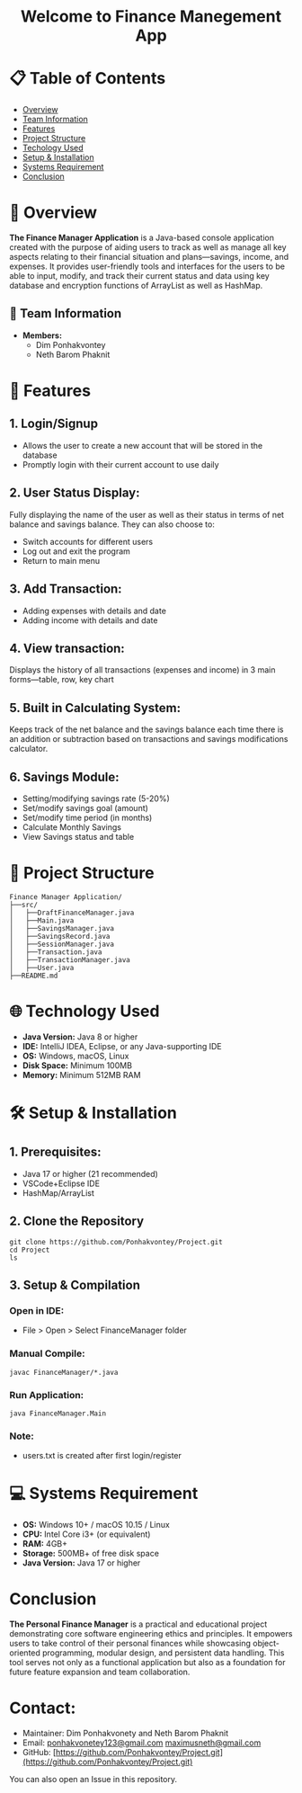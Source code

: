 # <p align="center">**Welcome to Finance Manegement App**</p>

# 📋 Table of Contents
- [Overview](#overview)
- [Team Information](#Team-Information)
- [Features](#features)
- [Project Structure](#project-structure)
- [Techology Used](#technology-used)
- [Setup & Installation](#setup-&-installation)
- [Systems Requirement](#systems-requirement)
- [Conclusion](#Conclusion )
# 📌 Overview
**The Finance Manager Application** is a Java-based console application created with the purpose of aiding users to track as well as manage all key aspects relating to their financial situation and plans—savings, income, and expenses. It provides user-friendly tools and interfaces for the users to be able to input, modify, and track their current status and data using key database and encryption functions of ArrayList as well as HashMap.
## 👥 Team Information
- **Members:**
  - Dim Ponhakvontey
  - Neth Barom Phaknit
# 🚀 Features
## 1. Login/Signup 
- Allows the user to create a new account that will be stored in the database 
- Promptly login with their current account to use daily
## 2. User Status Display: 
Fully displaying the name of the user as well as their status in terms of net balance and savings balance. They can also choose to:
- Switch accounts for different users
- Log out and exit the program
- Return to main menu
## 3. Add Transaction:
- Adding expenses with details and date
- Adding income with details and date 
## 4. View transaction:
Displays the history of all transactions (expenses and income) in 3 main forms—table, row, key chart
## 5. Built in Calculating System: 
Keeps track of the net balance and the savings balance each time there is an addition or subtraction based on transactions and savings modifications calculator.
## 6. Savings Module:
- Setting/modifying savings rate (5-20%)
- Set/modify savings goal (amount)
- Set/modify time period (in months)
- Calculate Monthly Savings
- View Savings status and table

# 📂 Project Structure
```
Finance Manager Application/
├──src/
│   ├──DraftFinanceManager.java
│   ├──Main.java
│   ├──SavingsManager.java
│   ├──SavingsRecord.java
│   ├──SessionManager.java
│   ├──Transaction.java
│   ├──TransactionManager.java
│   ├──User.java
├──README.md
```
# 🌐 Technology Used
- **Java Version:** Java 8 or higher
- **IDE:** IntelliJ IDEA, Eclipse, or any Java-supporting IDE
- **OS:** Windows, macOS, Linux
- **Disk Space:** Minimum 100MB
- **Memory:** Minimum 512MB RAM
# 🛠️ Setup & Installation
## 1. Prerequisites:
- Java 17 or higher (21 recommended)
- VSCode+Eclipse IDE
- HashMap/ArrayList
## 2. Clone the Repository
```
git clone https://github.com/Ponhakvontey/Project.git
cd Project
ls 
```
## 3. Setup & Compilation
### Open in IDE:
- File > Open > Select FinanceManager folder

### Manual Compile:
```
javac FinanceManager/*.java
```
### Run Application:
```
java FinanceManager.Main
```
### Note:
- users.txt is created after first login/register

# 💻 Systems Requirement
- **OS:** Windows 10+ / macOS 10.15 / Linux
- **CPU:** Intel Core i3+ (or equivalent)
- **RAM:** 4GB+
- **Storage:** 500MB+ of free disk space
- **Java Version:** Java 17 or higher

# Conclusion 
**The Personal Finance Manager** is a practical and educational project demonstrating core software engineering ethics and principles. It empowers users to take control of their personal finances while showcasing object-oriented programming, modular design, and persistent data handling. This tool serves not only as a functional application but also as a foundation for future feature expansion and team collaboration.

# Contact:
- Maintainer: Dim Ponhakvonety and Neth Barom Phaknit
- Email: ponhakvonetey123@gmail.com
      	 maximusneth@gmail.com
- GitHub: [https://github.com/Ponhakvontey/Project.git](https://github.com/Ponhakvontey/Project.git)

You can also open an Issue in this repository.
